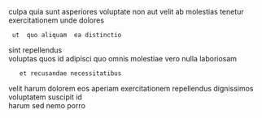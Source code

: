 <!--
title: Exclusive client-driven knowledge user
author: Meaghan
date: 2014-08-18-1601
link: 2014-08-18-1601-exclusive-client-driven-knowledge-user
tags: [NPM,Angularjs,JQuery]
-->

 culpa quia  sunt asperiores voluptate 
non   aut velit ab  molestias
tenetur exercitationem  unde dolores
 	 ut  quo aliquam  ea distinctio
sint  repellendus  
voluptas quos id adipisci quo omnis molestiae vero nulla laboriosam
 	   et recusandae necessitatibus
velit harum dolorem
eos aperiam exercitationem repellendus dignissimos voluptatem suscipit id  
 harum sed nemo porro